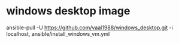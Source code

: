 # windows desktop image

ansible-pull -U https://github.com/vaal1988/windows_desktop.git -i localhost, ansible/install_windows_vm.yml
